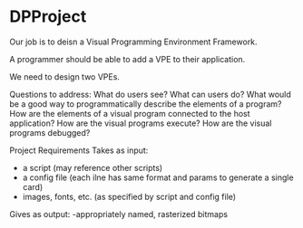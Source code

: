 # DPProject

Our job is to deisn a Visual Programming Environment Framework.

A programmer should be able to add a VPE to their application. 

We need to design two VPEs.

Questions to address:
What do users see?
What can users do?
What would be a good way to programmatically describe the elements of a program?
How are the elements of a visual program connected to the host application?
How are the visual programs execute?
How are the visual programs debugged?

Project Requirements
Takes as input:
  - a script (may reference other scripts)
  - a config file (each ilne has same format and params to generate a single card)
  - images, fonts, etc. (as specified by script and config file)
  
Gives as output: 
  -appropriately named, rasterized bitmaps
